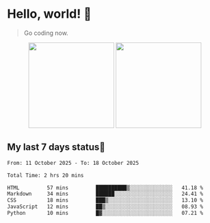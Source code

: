 # Hello, world! 🥰
> Go coding now.

<div align="center">
<div><img src="https://github-readme-stats.vercel.app/api?username=Xrondev&count_private=true" height="200px"/> <img src="https://github-readme-stats.vercel.app/api/top-langs/?username=Xrondev" height="200px"/></div>
</div>
<div align="center"></div>  

## My last 7 days status🧐

<!--START_SECTION:waka-->

```txt
From: 11 October 2025 - To: 18 October 2025

Total Time: 2 hrs 20 mins

HTML         57 mins         ██████████▒░░░░░░░░░░░░░░   41.18 %
Markdown     34 mins         ██████░░░░░░░░░░░░░░░░░░░   24.41 %
CSS          18 mins         ███▒░░░░░░░░░░░░░░░░░░░░░   13.10 %
JavaScript   12 mins         ██▒░░░░░░░░░░░░░░░░░░░░░░   08.93 %
Python       10 mins         █▓░░░░░░░░░░░░░░░░░░░░░░░   07.21 %
```

<!--END_SECTION:waka-->

